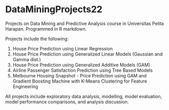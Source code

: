 # DataMiningProjects22
Projects on Data Mining and Predictive Analysis course in Universitas Pelita Harapan. Programmed in R markdown.

Projects include the following:
1. House Price Prediction using Linear Regression
2. House Price Prediction using Generalized Linear Models (Gaussian and Gamma dist.)
3. House Price Prediction using Generalized Additive Models (GAM)
4. Airline Passenger Satisfaction Prediction using Tree Based Models
5. Melbourne Housing Snapshot - Price Prediction using GAM and Gradient Boosting Machine with K-Means Clustering for Feature Engineering

All projects include exploratory data analysis, modelling, model evaluation, model performance comparisons, and analysis discussion.
